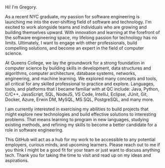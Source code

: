 Hi! I'm Gregory.

As a recent NYC graduate, my passion for software engineering is launching me into the ever-shifting field of software and technology. I'm excited to work alongside teams and individuals who are growing and building themselves upward. With innovation and learning at the forefront of the software engineering space, my lifelong passion for technology has no limits. Ultimately, I want to engage with other professionals, build compelling solutions, and become an expert in the field of computer science.

At Queens College, we lay the groundwork for a strong foundation in computer science by building skills in development, data structures and algorithms, computer architecture, database systems, networks, engineering, and machine learning. We explored many concepts and tools, all critical for any skilled professional to practice and explore. Languages, tools, and platforms that I became familiar with at QC include: Java, Python, C/C++, JavaScript, SQL, NodeJS, VS Code, IntelliJ, Eclipse, JUnit, Git, Docker, Azure, Erwin DM, MySQL, MS SQL, PostgreSQL, and many more.

I am currently interested in exercising my abilities to build projects that might explore new technologies and build effective solutions to interesting problems. That means learning to program in new languages, studying existing methods, and refining my skills to become a better candidate for a role in software engineering.

This GitHub will act as a hub for my work to be accessible to any potential employers, curious minds, and upcoming learners. Please reach out to me if you think I might be a good fit for your team or just want to discuss anything tech. Thank you for taking the time to visit and read up on my ideas and aspirations.
